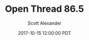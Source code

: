---
layout: podcast
title: "Open Thread 86.5"
author: Scott Alexander
description: https://slatestarcodex.com/2017/10/15/open-thread-86-5/
date: 2017-10-15 12:00:00 PDT
length: 86884
duration: 22
guid: open-thread-86-5
---